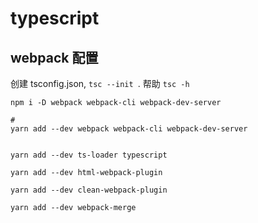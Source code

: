 # typescript

## webpack 配置

创建 tsconfig.json, `tsc --init `. 帮助 `tsc -h`

```
npm i -D webpack webpack-cli webpack-dev-server

#
yarn add --dev webpack webpack-cli webpack-dev-server


yarn add --dev ts-loader typescript

yarn add --dev html-webpack-plugin 

yarn add --dev clean-webpack-plugin 

yarn add --dev webpack-merge 

```